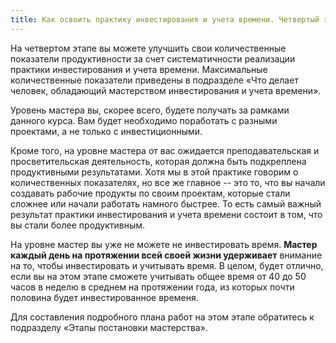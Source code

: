 ```yaml
---
title: Как освоить практику инвестирования и учета времени. Четвертый этап – «Мастерство»
---
```


На четвертом этапе вы можете улучшить свои количественные показатели
продуктивности за счет систематичности реализации практики
инвестирования и учета времени. Максимальные количественные показатели
приведены в подразделе «Что делает человек, обладающий мастерством
инвестирования и учета времени».

Уровень мастера вы, скорее всего, будете получать за рамками данного
курса. Вам будет необходимо поработать с разными проектами, а не только
с инвестиционными.

Кроме того, на уровне мастера от вас ожидается преподавательская и
просветительская деятельность, которая должна быть подкреплена
продуктивными результатами. Хотя мы в этой практике говорим о
количественных показателях, но все же главное -- это то, что вы начали
создавать рабочие продукты по своим проектам, которые стали сложнее или
начали работать намного быстрее. То есть самый важный результат практики
инвестирования и учета времени состоит в том, что вы стали более
продуктивным.

На уровне мастер вы уже не можете не инвестировать время. **Мастер
каждый день на протяжении всей своей жизни удерживает** внимание на то,
чтобы инвестировать и учитывать время. В целом, будет отлично, если вы
на этом этапе сможете учитывать общее время от 40 до 50 часов в неделю в
среднем на протяжении года, из которых почти половина будет
инвестированное временя.

Для составления подробного плана работ на этом этапе обратитесь к
подразделу «Этапы постановки мастерства».
